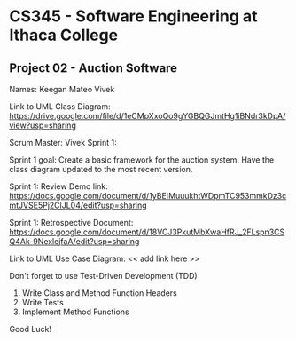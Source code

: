 # CS345 - Software Engineering at Ithaca College
## Project 02 - Auction Software

Names:
Keegan 
Mateo
Vivek

Link to UML Class Diagram:
https://drive.google.com/file/d/1eCMpXxoQo9gYGBQGJmtHg1iBNdr3kDpA/view?usp=sharing

Scrum Master: Vivek
Sprint 1:

Sprint 1 goal: Create a basic framework for the auction system.  Have the class diagram updated to the most recent version.  

Sprint 1: Review Demo link:
https://docs.google.com/document/d/1yBEIMuuukhtWDpmTC953mmkDz3cmtJVSE5Pj2ClJL04/edit?usp=sharing

Sprint 1: Retrospective Document:
https://docs.google.com/document/d/18VCJ3PkutMbXwaHfRJ_2FLspn3CSQ4Ak-9NexlejfaA/edit?usp=sharing

Link to UML Use Case Diagram:
<< add link here >>

Don't forget to use Test-Driven Development (TDD)
1. Write Class and Method Function Headers
2. Write Tests
3. Implement Method Functions

Good Luck!

